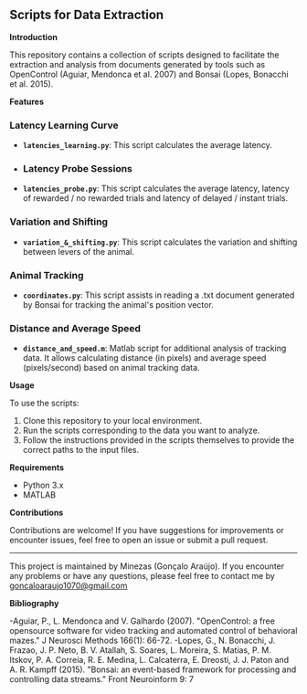## Scripts for Data Extraction

**Introduction**

This repository contains a collection of scripts designed to facilitate the extraction and analysis from documents generated by tools such as OpenControl (Aguiar, Mendonca et al. 2007) and Bonsai (Lopes, Bonacchi et al. 2015).

**Features**

### Latency Learning Curve

- **`latencies_learning.py`**: This script calculates the average latency.

- ### Latency Probe Sessions

- **`latencies_probe.py`**: This script calculates the average latency, latency of rewarded / no rewarded trials and latency of delayed / instant trials.

### Variation and Shifting

- **`variation_&_shifting.py`**: This script calculates the variation and shifting between levers of the animal.

### Animal Tracking

- **`coordinates.py`**: This script assists in reading a .txt document generated by Bonsai for tracking the animal's position vector.

### Distance and Average Speed

- **`distance_and_speed.m`**: Matlab script for additional analysis of tracking data. It allows calculating distance (in pixels) and average speed (pixels/second) based on animal tracking data.

**Usage**

To use the scripts:

1. Clone this repository to your local environment.
2. Run the scripts corresponding to the data you want to analyze.
3. Follow the instructions provided in the scripts themselves to provide the correct paths to the input files.

**Requirements**

- Python 3.x
- MATLAB

**Contributions**

Contributions are welcome! If you have suggestions for improvements or encounter issues, feel free to open an issue or submit a pull request.

---

This project is maintained by Minezas (Gonçalo Araújo). If you encounter any problems or have any questions, please feel free to contact me by goncaloaraujo1070@gmail.com

**Bibliography**

-Aguiar, P., L. Mendonca and V. Galhardo (2007). "OpenControl: a free opensource software for video tracking and automated control of behavioral mazes." J Neurosci Methods 166(1): 66-72.
-Lopes, G., N. Bonacchi, J. Frazao, J. P. Neto, B. V. Atallah, S. Soares, L. Moreira, S. Matias, P. M. Itskov, P. A. Correia, R. E. Medina, L. Calcaterra, E. Dreosti, J. J. Paton and A. R. Kampff (2015). "Bonsai: an event-based framework for processing and controlling data streams." Front Neuroinform 9: 7

